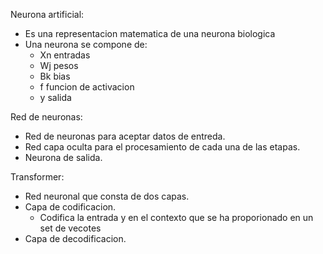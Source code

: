 Neurona artificial:
- Es una representacion matematica de una neurona biologica
- Una neurona se compone de:
  - Xn entradas
  - Wj pesos 
  - Bk bias
  - f funcion de activacion
  - y salida

Red de neuronas:
- Red de neuronas para aceptar datos de entreda.
- Red capa oculta para el procesamiento de cada una de las etapas.
- Neurona de salida.

Transformer:
- Red neuronal que consta de dos capas.
- Capa de codificacion.
  - Codifica la entrada y en el contexto que se ha proporionado en un set de vecotes 
- Capa de decodificacion.